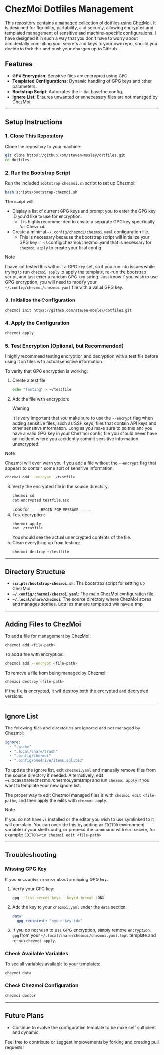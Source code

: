 # ChezMoi Dotfiles Management

This repository contains a managed collection of dotfiles using [ChezMoi](https://www.chezmoi.io/). It is designed for flexibility, portability, and security, allowing encrypted and templated management of sensitive and machine-specific configurations.
I have designed it in such a way that you don't have to worry about accidentally commiting your secrets and keys to your own repo, should you decide to fork this and push your changes up to GitHub.

## Features

- **GPG Encryption**: Sensitive files are encrypted using GPG.
- **Templated Configurations**: Dynamic handling of GPG keys and other parameters.
- **Bootstrap Script**: Automates the initial baseline config.
- **Ignore List**: Ensures unwanted or unnecessary files are not managed by ChezMoi.

---

## Setup Instructions

### 1. Clone This Repository

Clone the repository to your machine:

```bash
git clone https://github.com/steven-mosley/dotfiles.git
cd dotfiles
```

### 2. Run the Bootstrap Script

Run the included `bootstrap-chezmoi.sh` script to set up Chezmoi:

```bash
bash scripts/bootstrap-chezmoi.sh
```

The script will:

- Display a list of current GPG keys and prompt you to enter the GPG key ID you'd like to use for encryption.
  - It is highly recommended to create a separate GPG key specifically for Chezmoi.
- Create a minimal `~/.config/chezmoi/chezmoi.yaml` configuration file.
  - This is necessary because the bootstrap script will initialize your GPG key in ~/.config/chezmoi/chezmoi.yaml that is necessary for `chezmoi apply` to create your final config.

> [!NOTE]
> I have not tested this without a GPG key set, so if you run into issues while trying to run `chezmoi apply` to apply the template, re-run the bootstrap script, and just enter a random GPG key string. Just know if you wish to use GPG encryption, you will need to modify your `~/.config/chezmoi/chezmoi.yaml` file with a valud GPG key.

### 3. Initialize the Configuration

```bash
chezmoi init https://github.com/steven-mosley/dotfiles.git
```

### 4. Apply the Configuration

```bash
chezmoi apply
```

### 5. Test Encryption (Optional, but Recommended)

I highly recommend testing encryption and decryption with a test file before using it on files with actual sensitive information.

To verify that GPG encryption is working:

1. Create a test file:
   ```bash
   echo "Testing" > ~/testfile
   ```
2. Add the file with encryption:
   > [!WARNING]
   > It is very important that you make sure to use the `--encrypt` flag when adding sensitive files, such as SSH keys, files that contain API keys and other sensitive information. Long as you make sure to do this and you have a valid GPG key in your Chezmoi config file you should never have an incident where you accidently commit sensitive information unencrypted.

> [!NOTE]
> Chezmoi will even warn you if you add a file without the `--encrypt` flag that appears to contain some sort of sensitive information.

```bash
chezmoi add --encrypt ~/testfile
```

3. Verify the encrypted file in the source directory:
   ```bash
   chezmoi cd
   cat encrypted_testfile.asc
   ```
   Look for `-----BEGIN PGP MESSAGE-----`.
4. Test decryption:
   ```bash
   chezmoi apply
   cat ~/testfile
   ```
   You should see the actual unencrypted contents of the file.
5. Clean everything up from testing:
   ```bash
   chezmoi destroy ~/testfile
   ```

---

## Directory Structure

- **`scripts/bootstrap-chezmoi.sh`**: The bootstrap script for setting up ChezMoi.
- **`~/.config/chezmoi/chezmoi.yaml`**: The main ChezMoi configuration file.
- **`~/.local/share/chezmoi`**: The source directory where ChezMoi stores and manages dotfiles. Dotfiles that are templated will have a tmpl

---

## Adding Files to ChezMoi

To add a file for management by ChezMoi:

```bash
chezmoi add <file-path>
```

To add a file with encryption:

```bash
chezmoi add --encrypt <file-path>
```

To remove a file from being managed by Chezmoi:

```bash
chemzoi destroy <file-path>
```

If the file is encrypted, it will destroy both the encrypted and decrypted versions.

---

## Ignore List

The following files and directories are ignored and not managed by Chezmoi:

```yaml
ignore:
  - ".cache"
  - ".local/share/trash"
  - ".config/chezmoi"
  - ".config/onedrive/items.sqlite3"
```

To update the ignore list, edit `chezmoi.yaml` and manually remove files from the source directory if needed.
Alternatively, edit ~/.local/share/chezmoi/chezmoi.yaml.tmpl and run `chezmoi apply` if you want to template your new ignore list.

The proper way to edit Chezmoi managed files is with `chezmoi edit <file-path>`, and then apply the edits with `chezmoi apply`.

> [!NOTE]
> If you do not have `vi` installed or the editor you wish to use symlinked to it will complain. You can override this by adding an `EDITOR` environment variable to your shell config, or prepend the command with `EDITOR=vim`, for example: `EDITOR=vim chezmoi edit <file-path>`

---

## Troubleshooting

### Missing GPG Key

If you encounter an error about a missing GPG key:

1. Verify your GPG key:
   ```bash
   gpg --list-secret-keys --keyid-format LONG
   ```
2. Add the key to your `chezmoi.yaml` under the `data` section:
   ```yaml
   data:
     gpg_recipient: "<your-key-id>"
   ```
3. If you do not wish to use GPG encryption, simply remove `encryption: gpg` from your `~/.local/share/chezmoi/chezmoi.yaml.tmpl` template and re-run `chezmoi apply`.

### Check Available Variables

To see all variables available to your templates:

```bash
chezmoi data
```

### Check Chezmoi Configuration

```bash
chezmoi doctor
```

---

## Future Plans

- Continue to evolve the configuration template to be more self sufficient and dynamic.

Feel free to contribute or suggest improvements by forking and creating pull requests!
